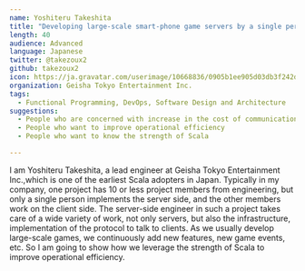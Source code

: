 ```yaml
---
name: Yoshiteru Takeshita
title: "Developing large-scale smart-phone game servers by a single person"
length: 40
audience: Advanced
language: Japanese
twitter: @takezoux2
github: takezoux2
icon: https://ja.gravatar.com/userimage/10668836/0905b1ee905d03db3f242d210785ee64.jpeg
organization: Geisha Tokyo Entertainment Inc.
tags:
  - Functional Programming, DevOps, Software Design and Architecture
suggestions:
  - People who are concerned with increase in the cost of communication
  - People who want to improve operational efficiency
  - People who want to know the strength of Scala

---
```

I am Yoshiteru Takeshita, a lead engineer at Geisha Tokyo Entertainment Inc.,which is one of the earliest Scala adopters in Japan.
Typically in my company, one project has 10 or less project members from engineering,
but only a single person implements the server side, and the other members work on the client side.
The server-side engineer in such a project takes care of a wide variety of work, 
not only servers, but also the infrastructure, implementation of the protocol to talk to clients.
As we usually develop large-scale games, we continuously add new features, new game events, etc.
So I am going to show how we leverage the strength of Scala to improve operational efficiency.
